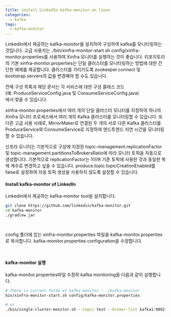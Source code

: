 ```yaml
---
title: install LinkedIn kafka-monitor on linux
categories:
  - kafka
tags: 
  - kafka-monitor
---
```


LinkedIn에서 제공하는 kafka-monitor를 설치하여 구성하여  kafka를 모니터링하는 것입니다. 
고급 사용자는 ./bin/xinfra-monitor-start.sh config/xinfra-monitor.properties를 사용하여 Xinfra 모니터를 실행하는 것이 좋습니다. 리포지토리의 기본 xinfra-monitor.properties는 단일 클러스터를 모니터링하는 방법에 대한 간단한 예제를 제공합니다. 클러스터를 가리키도록 zookeeper.connect 및 bootstrap.servers의 값을 변경해야 할 수도 있습니다.

전체 구성 목록과 해당 문서는 각 서비스에 대한 구성 클래스 코드  
  (예: ProduceServiceConfig.java 및 ConsumeServiceConfig.java)  
에서 찾을 수 있습니다.  

xinfra-monitor.properties에서 여러 개의 단일 클러스터 모니터를 지정하여 하나의 Xinfra 모니터 프로세스에서 여러 개의 Kafka 클러스터를 모니터링할 수 있습니다.  또 다른 고급 사용 사례로, MirrorMaker로 연결된 두 개의 서로 다른 Kafka 클러스터를 ProduceService와 ConsumeService로 지정하여 엔드투엔드 지연 시간을 모니터링할 수 있습니다.  

신프라 모니터는 기본적으로 구성에 지정된 topic-management.replicationFactor 및 topic-management.partitionsToBrokersRatio에 따라 모니터 토픽을 자동으로 생성합니다. 기본적으로 replicationFactor는 1이며 기존 토픽에 사용된 것과 동일한 복제 계수로 변경하고 싶을 수 있습니다. produce.topic.topicCreationEnabled를 false로 설정하여 자동 토픽 생성을 사용하지 않도록 설정할 수 있습니다.

#### Install kafka-monitor of LinkedIn
Linkedin에서 제공하는 kafka-monitor tool을 설치합니다.  
```bash
git clone https://github.com/linkedin/kafka-monitor.git
cd kafka-monitor
./gradlew jar
```

<figure style="width: 100%" class="align-center">
  <img src="{{ site.url }}{{ site.baseurl }}/assets/images/kafka/09-gradlew-jar.png" alt="">
  <figcaption></figcaption>
</figure> 


<figure style="width: 100%" class="align-center">
  <img src="{{ site.url }}{{ site.baseurl }}/assets/images/kafka/10-kafka-monitor-tree.png" alt="">
  <figcaption></figcaption>
</figure> 

config 폴더에 있는 xinfra-monitor.properties 파일을 kafka-monitor.properties로 복사합니다. 
kafka-monitor.properties configuration을 수정합니다.  

<figure style="width: 100%" class="align-center">
  <img src="{{ site.url }}{{ site.baseurl }}/assets/images/kafka/11-change-kafka-monitor-config.png" alt="">
  <figcaption></figcaption>
</figure> 


<figure style="width: 100%" class="align-center">
  <img src="{{ site.url }}{{ site.baseurl }}/assets/images/kafka/12-change-zookeeper-in-config.png" alt="">
  <figcaption></figcaption>
</figure> 

#### kafka-monitor 실행
kafka-monitor.properties파일 수정하 kafka monitoring을 다음과 같이 실행합니다.

```bash
# There is current folde of kafka-monitor : ./kafka-monitor 
bin/xinfra-monitor-start.sh config/kafka-monitor.properties

# or
./bin/single-cluster-monitor.sh --topic test --broker-list kafka1:9092 --zookeeper zookeeper1:2181 --replication-factor 3
```
